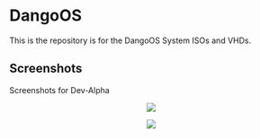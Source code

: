 # DangoOS
This is the repository is for the DangoOS System ISOs and VHDs. 
## Screenshots
Screenshots for Dev-Alpha
<p align="center">
  <img src="https://bh-playz.github.io/img/Scratch">
</p>
<p align="center">
  <img src="https://bh-playz.github.io/img/Scratch">
</p>
